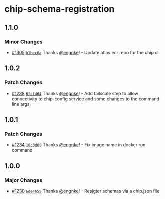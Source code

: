 # chip-schema-registration

## 1.1.0

### Minor Changes

- [#1305](https://github.com/smartcontractkit/.github/pull/1305)
  [`b1bec0a`](https://github.com/smartcontractkit/.github/commit/b1bec0ae729606681897cbf7fad5d7c1d572173e)
  Thanks [@engnke](https://github.com/engnke)! - Update atlas ecr repo for the
  chip cli

## 1.0.2

### Patch Changes

- [#1288](https://github.com/smartcontractkit/.github/pull/1288)
  [`6fcf464`](https://github.com/smartcontractkit/.github/commit/6fcf464d30c3678d46f775dc97e71704ead79184)
  Thanks [@engnke](https://github.com/engnke)! - Add tailscale step to allow
  connectivity to chip-config service and some changes to the command line args.

## 1.0.1

### Patch Changes

- [#1234](https://github.com/smartcontractkit/.github/pull/1234)
  [`16c3d00`](https://github.com/smartcontractkit/.github/commit/16c3d00c049a40f857e43e0f4580c833bd5c29de)
  Thanks [@engnke](https://github.com/engnke)! - Fix image name in docker run
  command

## 1.0.0

### Major Changes

- [#1230](https://github.com/smartcontractkit/.github/pull/1230)
  [`6de4655`](https://github.com/smartcontractkit/.github/commit/6de465578ab9f93bfdb012d5ec2f25a89709c814)
  Thanks [@engnke](https://github.com/engnke)! - Resigter schemas via a
  chip.json file

